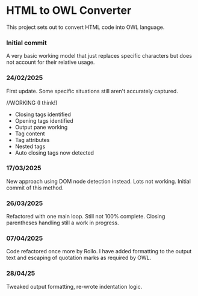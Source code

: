 # HTML to OWL Converter

This project sets out to convert HTML code into OWL language.

### Initial commit

A very basic working model that just replaces specific characters but does not account for their relative usage.

### 24/02/2025

First update. Some specific situations still aren't accurately captured.

//WORKING (I think!)
- Closing tags identified
- Opening tags identified
- Output pane working
- Tag content
- Tag attributes
- Nested tags
- Auto closing tags now detected


### 17/03/2025

New approach using DOM node detection instead. Lots not working. Initial commit of this method.

### 26/03/2025

Refactored with one main loop. Still not 100% complete. Closing parentheses handling still a work in progress.

### 07/04/2025

Code refactored once more by Rollo. I have added formatting to the output text and escaping of quotation marks as required by OWL. 

### 28/04/25

Tweaked output formatting, re-wrote indentation logic.